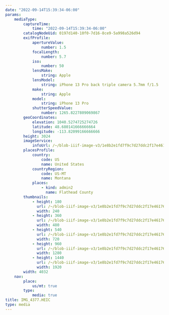 ```yaml
---
date: "2022-09-14T15:39:34-06:00"
params:
    mediaType:
        captureTime:
            time: "2022-09-14T15:39:34-06:00"
        catalogNodeUid: 0197d140-10f0-7d16-8ce9-5a998a526d94
        exifProfile:
            apertureValue:
                number: 1.5
            focalLength:
                number: 5.7
            iso:
                number: 50
            lensMake:
                string: Apple
            lensModel:
                string: iPhone 13 Pro back triple camera 5.7mm f/1.5
            make:
                string: Apple
            model:
                string: iPhone 13 Pro
            shutterSpeedValue:
                number: 1265.8227809069867
        geoCoordinates:
            elevation: 1040.5274725274726
            latitude: 48.680141666666664
            longitude: -113.82099166666666
        height: 3024
        imageService:
            infoUrl: /~/blob-iiif-image-v3/1e8b2e1fd7f9c7d27ddc2f17e4617637f895bc1ce96cbc7c7f22fed7c0a7d9ac/info.json
        placesProfile:
            country:
                code: US
                name: United States
            countryRegion:
                code: US-MT
                name: Montana
            places:
                - kind: admin2
                  name: Flathead County
        thumbnails:
            - height: 180
              url: /~/blob-iiif-image-v3/1e8b2e1fd7f9c7d27ddc2f17e4617637f895bc1ce96cbc7c7f22fed7c0a7d9ac/full/240%2C180/0/default.jpg
              width: 240
            - height: 360
              url: /~/blob-iiif-image-v3/1e8b2e1fd7f9c7d27ddc2f17e4617637f895bc1ce96cbc7c7f22fed7c0a7d9ac/full/480%2C360/0/default.jpg
              width: 480
            - height: 540
              url: /~/blob-iiif-image-v3/1e8b2e1fd7f9c7d27ddc2f17e4617637f895bc1ce96cbc7c7f22fed7c0a7d9ac/full/720%2C540/0/default.jpg
              width: 720
            - height: 960
              url: /~/blob-iiif-image-v3/1e8b2e1fd7f9c7d27ddc2f17e4617637f895bc1ce96cbc7c7f22fed7c0a7d9ac/full/1280%2C960/0/default.jpg
              width: 1280
            - height: 1440
              url: /~/blob-iiif-image-v3/1e8b2e1fd7f9c7d27ddc2f17e4617637f895bc1ce96cbc7c7f22fed7c0a7d9ac/full/1920%2C1440/0/default.jpg
              width: 1920
        width: 4032
    nav:
        place:
            us/mt: true
        type:
            media: true
title: IMG_4377.HEIC
type: media
---
```

